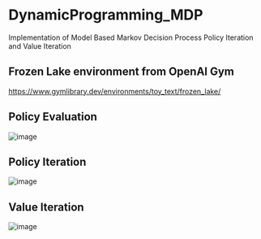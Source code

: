 # DynamicProgramming_MDP
Implementation of Model Based Markov Decision Process Policy Iteration and Value Iteration

## Frozen Lake environment from OpenAI Gym 
https://www.gymlibrary.dev/environments/toy_text/frozen_lake/

## Policy Evaluation  
![image](https://user-images.githubusercontent.com/94715242/221728076-a8363ac5-05cc-4246-8ae4-3a0f04ab7fb0.png)

## Policy Iteration  
![image](https://user-images.githubusercontent.com/94715242/221728141-d95c5f2f-7f1a-42d4-a896-b332b55cac9e.png)

## Value Iteration  
![image](https://user-images.githubusercontent.com/94715242/221728195-36e60f81-afe2-4910-acb7-2d3fc1444c44.png)
